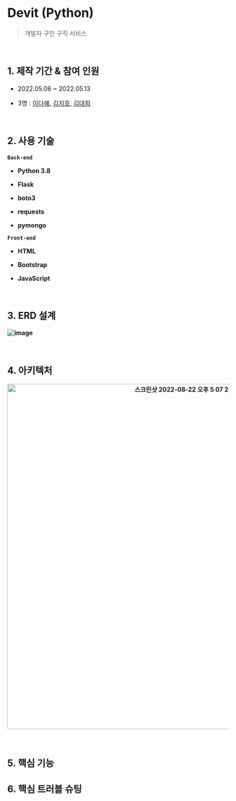 # Devit (Python)

> 개발자 구인 구직 서비스 <br/>

 

 

<br/>



## 1. 제작 기간 & 참여 인원

* 2022.05.06 ~ 2022.05.13

* 3명 : [이다혜](https://github.com/ekgpgdi), [김지호](https://github.com/kimziaco?tab=repositories), [김대희](https://github.com/eet43)

<br/>

 

## 2. 사용 기술 

<b>```Back-end```<b/>
* Python 3.8 

* Flask

* boto3 <br/>

* requests <br/>

* pymongo <br/>

 

<b>```Front-end```<b/>

 

- HTML

- Bootstrap

- JavaScript

 
<br/>


## 3. ERD 설계

![image](https://user-images.githubusercontent.com/88760828/183609679-cecbe17c-d06c-4cc3-92a4-f77ee0e69a5f.png)

 
<br/>
 

## 4. 아키텍처

<p align="center">

 <img width="786" alt="스크린샷 2022-08-22 오후 5 07 26" src="https://user-images.githubusercontent.com/84092014/185902896-eb7667e8-1835-4d86-a441-e09a7aff12af.png">

  </p>

 <br/>

## 5. 핵심 기능



## 6. 핵심 트러블 슈팅 
